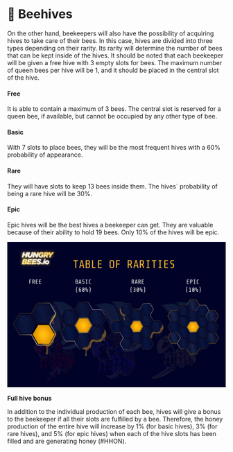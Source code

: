 # 🌳 Beehives

On the other hand, beekeepers will also have the possibility of acquiring hives to take care of their bees. In this case, hives are divided into three types depending on their rarity. Its rarity will determine the number of bees that can be kept inside of the hives. It should be noted that each beekeeper will be given a free hive with 3 empty slots for bees. The maximum number of queen bees per hive will be 1, and it should be placed in the central slot of the hive.

#### Free

It is able to contain a maximum of 3 bees. The central slot is reserved for a queen bee, if available, but cannot be occupied by any other type of bee.

#### Basic

With 7 slots to place bees, they will be the most frequent hives with a 60% probability of appearance.

#### Rare

They will have slots to keep 13 bees inside them. The hives´ probability of being a rare hive will be 30%.

#### Epic

Epic hives will be the best hives a beekeeper can get. They are valuable because of their ability to hold 19 bees. Only 10% of the hives will be epic.

![](<../../.gitbook/assets/Tabla de Rarezas Colmenas Ingles.png>)

**Full hive bonus**

In addition to the individual production of each bee, hives will give a bonus to the beekeeper if all their slots are fulfilled by a bee. Therefore, the honey production of the entire hive will increase by 1% (for basic hives), 3% (for rare hives), and 5% (for epic hives) when each of the hive slots has been filled and are generating honey (#HHON).
